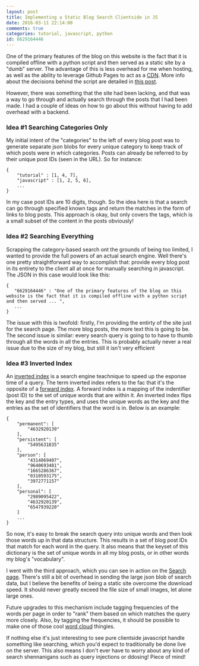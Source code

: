 ```yaml
---
layout: post
title: Implementing a Static Blog Search Clientside in JS
date: 2016-03-11 22:14:08
comments: true
categories: tutorial, javascript, python
id: 6629164446
---
```


One of the primary features of the blog on this website is the fact that it is compiled offline with a python script and then served as a static site by a "dumb" server. The advantage of this is less overhead for me when hosting, as well as the ability to leverage Github Pages to act as a [CDN](https://en.wikipedia.org/wiki/Content_delivery_network). More info about the decisions behind the script are detailed in [this post](http://vgmoose.com/blog/reinventing-the-wheel-2989095422).

However, there was something that the site had been lacking, and that was a way to go through and actually search through the posts that I had been made. I had a couple of ideas on how to go about this without having to add overhead with a backend.

### Idea #1 Searching Categories Only
My initial intent of the "categories" to the left of every blog post was to generate separate json blobs for every unique category to keep track of which posts were in which categories. Posts can already be referred to by their unique post IDs (seen in the URL). So for instance:
```
{
    "tutorial" : [1, 4, 7],
    "javascript" : [1, 2, 5, 6],
    ...
}
```
In my case post IDs are 10 digits, though. So the idea here is that a search can go through specified known tags and return the matches in the form of links to blog posts. This approach is okay, but only covers the tags, which is a small subset of the content in the posts obviously!

### Idea #2 Searching Everything
Scrapping the category-based search ont the grounds of being too limited, I wanted to provide the full powers of an actual search engine. Well there's one pretty straightforward way to accomplish that: provide every blog post in its entirety to the client all at once for manually searching in javascript. The JSON in this case would look like this:
```
{
   "6629164446" : "One of the primary features of the blog on this website is the fact that it is compiled offline with a python script and then served ... ",
   ...
}
```
The issue with this is twofold: firstly, I'm providing the entirty of the site just for the search page. The more blog posts, the more text this is going to be. The second issue is similar: every search query is going to to have to thumb through all the words in all the entries. This is probably actually never a real issue due to the size of my blog, but still it isn't very efficient

### Idea #3 Inverted Index
An [inverted index](https://en.wikipedia.org/wiki/Inverted_index) is a search engine teachnique to speed up the esponse time of a query. The term inverted index refers to the fac that it's the opposite of a [forward index](https://en.wikipedia.org/wiki/Search_engine_indexing#The_forward_index). A forward index is a mapping of the indentifier (post ID) to the set of unique words that are within it. An inverted index flips the key and the entry types, and uses the unique words as the key and the entries as the set of identifiers that the word is in. Below is an example:
```
{
    "permanent": [
        "4632920139"
    ],
    "persistent": [
        "5495631835"
    ],
    "person": [
        "4314069407",
        "9640693481",
        "1665286367",
        "0310593175",
        "3972771157"
    ],
    "personal": [
        "2989095422",
        "4632920139",
        "6547939220"
    ]
    ...
}
```
So now, it's easy to break the search query into unique words and then look those words up in that data structure. This results in a set of blog post IDs that match for each word in the query. It also means that the keyset of this dictionary is the set of unique words in all my blog posts, or in other words my blog's "vocabulary".

I went with the third approach, which you can see in action on the [Search page](http://vgmoose.com/search/). There's still a bit of overhead in sending the large json blob of search data, but I believe the benefits of being a static site overcome the download speed. It should never greatly exceed the file size of small images, let alone large ones.

Future upgrades to this mechanism include tagging frequencies of the words per page in order to "rank" them based on which matches the query more closely. Also, by tagging the frequencies, it should be possible to make one of those cool [word cloud](http://www.wordle.net) thingies.

If nothing else it's just interesting to see pure clientside javascript handle something like searching, which you'd expect to traditionally be done live on the server. This also means I don't ever have to worry about any kind of search shennanigans such as query injections or ddosing! Piece of mind!